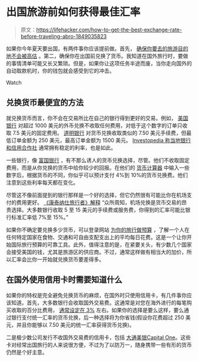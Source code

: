 # 出国旅游前如何获得最佳汇率

> 原文：<https://lifehacker.com/how-to-get-the-best-exchange-rate-before-traveling-abro-1849035823>

如果你今年夏天要出国，有两件事你应该提前做。首先， [确保你要去的旅游目的地不会被高估](https://lifehacker.com/the-most-overrated-tourist-destinations-and-where-to-g-1848911182) 。第二，确保你在出国前兑换了货币。我知道在国外旅行时，要做的事情清单可能又长又繁琐。但是，如果你让这项任务半途而废，当你走向国外的自动取款机时，你的钱包就会感受到它的冲击。

Watch

## 兑换货币最便宜的方法

就兑换货币而言，你不会在交易所比在自己的银行得到更好的交易。例如， [美国银行](https://www.bankofamerica.com/foreign-exchange/buying-foreign-currency-faq/) 对超过 1000 美元的外币兑换不收取任何费用，对低于这个数字的订单只收取 7.5 美元的固定费用。 [道明银行](https://foreigncurrency.td.com/shop/en/tdbanknotes) 对货币兑换收取类似的 7.50 美元手续费，但最低订单金额为 250 美元，最高订单金额为 1500 美元。 [Investopedia 称当地银行和信用合作社](https://www.investopedia.com/articles/personal-finance/082114/best-places-exchange-currency.asp#citation-1) 通常拥有稳定的利率，也是如此。

一些银行，像 [富国银行](https://www.wellsfargo.com/foreign-exchange/) ，有不那么诱人的货币兑换选择，尽管。他们不收取固定费用，而是从你兑换的货币中给你较少的回报。在他们的 [货币计算器](https://www.wellsfargo.com/foreign-exchange/currency-rates/) 中输入一些数字后，根据货币的不同，你似乎可以预计支付 4%到 10%的货币兑换费。他们注意到这些利率每天都在变化。

尽管这不像前面提到的银行那样是一个好的选择，但它仍然很有可能比你在机场支付的费用更好。 [《康泰纳仕旅行者》解释](https://www.cntraveler.com/story/where-to-exchange-currencyand-how-to-be-smart-about-it#:~:text=Much%20like%20knowing%20stadiums%20overcharge,than%20the%20standard%20bank%20rate.) “众所周知，机场兑换是货币交易的昂贵选择。大多数银行收取 5 至 15 美元的手续费或服务费，你得到的汇率可能比银行标准汇率低 7%至 15%。”

如果你不确定要兑换多少货币，可以登录网站 [为你的旅行做预算](https://www.budgetyourtrip.com/countrylist.php) ，了解一个人在任何特定国家在食物、交通和可自由支配支出上的平均每日花费。这是一个让你开始国际旅行预算的可靠工具。此外，值得注意的是，在紧要关头，有少数几个国家会接受美国的钱，尤其是旅游区的供应商。不过，通常这样做有相当大的加价，所以汇率会比你一开始就兑换货币要差得多。

## 在国外使用信用卡时需要知道什么

如果你的特权是完全避免兑换货币的麻烦，在国外时只使用信用卡，有几件事你应该知道。首先，大多数银行会收取国外交易费。这通常是对您在海外进行的每笔购买收取的百分比费用， [通常设定在 3%](https://www.mybanktracker.com/news/foreign-atm-fee-comparison-top-10-us-banks) 左右。如果你的选择是要么这样，要么通过银行支付统一汇率的货币兑换，后一种选择将为你省钱(假设你花费超过 250 美元，并且你能够以 7.50 美元的统一汇率获得货币兑换)。

二是极少数公司发行不收国外交易费的信用卡，包括 [大通](https://creditcards.chase.com/no-foreign-transaction-fee-credit-cards)[美银](https://www.bankofamerica.com/credit-cards/no-foreign-transaction-fee-credit-cards/)[Capital One](https://www.capitalone.com/credit-cards/faq/)。这些卡对经常出国旅行的人来说很方便，不过为了以防万一，随身携带一些有形的货币仍然是个好主意。